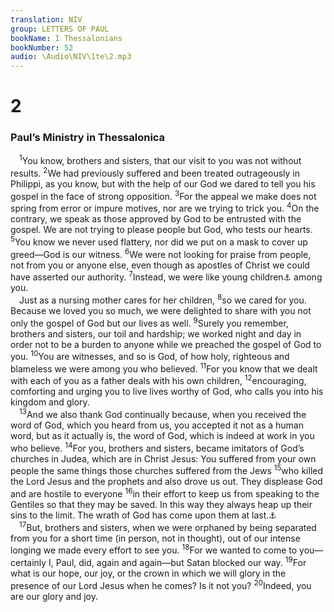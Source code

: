 ```yaml
---
translation: NIV
group: LETTERS OF PAUL
bookName: I Thessalonians 
bookNumber: 52
audio: \Audio\NIV\1te\2.mp3
---
```


<div class="title"><h1>2</h1><h3>Paul’s Ministry in Thessalonica </h3></div>
<span class="verse 1te_2_1"> <sup>1</sup>You know, brothers and sisters, that our visit to you was not without results. </span>
<span class="verse 1te_2_2"><sup>2</sup>We had previously suffered and been treated outrageously in Philippi, as you know, but with the help of our God we dared to tell you his gospel in the face of strong opposition. </span>
<span class="verse 1te_2_3"><sup>3</sup>For the appeal we make does not spring from error or impure motives, nor are we trying to trick you. </span>
<span class="verse 1te_2_4"><sup>4</sup>On the contrary, we speak as those approved by God to be entrusted with the gospel. We are not trying to please people but God, who tests our hearts. </span>
<span class="verse 1te_2_5"><sup>5</sup>You know we never used flattery, nor did we put on a mask to cover up greed—God is our witness. </span>
<span class="verse 1te_2_6"><sup>6</sup>We were not looking for praise from people, not from you or anyone else, even though as apostles of Christ we could have asserted our authority. </span>
<span class="verse 1te_2_7"><sup>7</sup>Instead, we were like young children<a data-toggle="tooltip" data-placement="bottom" title="Some manuscripts were gentle">⚓</a> among you. <br/> Just as a nursing mother cares for her children, </span>
<span class="verse 1te_2_8"><sup>8</sup>so we cared for you. Because we loved you so much, we were delighted to share with you not only the gospel of God but our lives as well. </span>
<span class="verse 1te_2_9"><sup>9</sup>Surely you remember, brothers and sisters, our toil and hardship; we worked night and day in order not to be a burden to anyone while we preached the gospel of God to you. </span>
<span class="verse 1te_2_10"><sup>10</sup>You are witnesses, and so is God, of how holy, righteous and blameless we were among you who believed. </span>
<span class="verse 1te_2_11"><sup>11</sup>For you know that we dealt with each of you as a father deals with his own children, </span>
<span class="verse 1te_2_12"><sup>12</sup>encouraging, comforting and urging you to live lives worthy of God, who calls you into his kingdom and glory. <br/></span>
<span class="verse 1te_2_13"> <sup>13</sup>And we also thank God continually because, when you received the word of God, which you heard from us, you accepted it not as a human word, but as it actually is, the word of God, which is indeed at work in you who believe. </span>
<span class="verse 1te_2_14"><sup>14</sup>For you, brothers and sisters, became imitators of God’s churches in Judea, which are in Christ Jesus: You suffered from your own people the same things those churches suffered from the Jews </span>
<span class="verse 1te_2_15"><sup>15</sup>who killed the Lord Jesus and the prophets and also drove us out. They displease God and are hostile to everyone </span>
<span class="verse 1te_2_16"><sup>16</sup>in their effort to keep us from speaking to the Gentiles so that they may be saved. In this way they always heap up their sins to the limit. The wrath of God has come upon them at last.<a data-toggle="tooltip" data-placement="bottom" title="Or them fully">⚓</a><br/></span>
<span class="verse 1te_2_17"> <sup>17</sup>But, brothers and sisters, when we were orphaned by being separated from you for a short time (in person, not in thought), out of our intense longing we made every effort to see you. </span>
<span class="verse 1te_2_18"><sup>18</sup>For we wanted to come to you—certainly I, Paul, did, again and again—but Satan blocked our way. </span>
<span class="verse 1te_2_19"><sup>19</sup>For what is our hope, our joy, or the crown in which we will glory in the presence of our Lord Jesus when he comes? Is it not you? </span>
<span class="verse 1te_2_20"><sup>20</sup>Indeed, you are our glory and joy. <br/></span>
